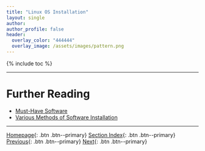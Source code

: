 ```yaml
---
title: "Linux OS Installation"
layout: single
author:
author_profile: false
header:
  overlay_color: "444444"
  overlay_image: /assets/images/pattern.png
---
```


{% include toc %}









___
# Further Reading
* [Must-Have Software](02-must-have-software.md)
* [Various Methods of Software Installation](03-various-methods-of-software-installation.md)

___

[Homepage](../index.md){: .btn  .btn--primary}
[Section Index](00-SetUpComputingMachine-LandingPage.md){: .btn  .btn--primary}
[Previous](01A-windows-installation.md){: .btn  .btn--primary}
[Next](02-must-have-software.md){: .btn  .btn--primary}
